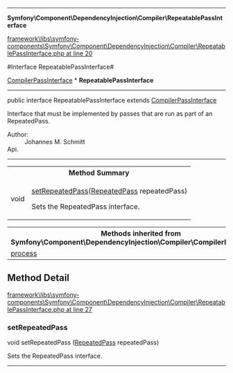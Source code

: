 

- - -

**Symfony\Component\DependencyInjection\Compiler\RepeatablePassInterface**


<a href="https://github.com/JeyDotC/Hirudo/blob/master/framework/libs/symfony-components/Symfony/Component/DependencyInjection/Compiler/RepeatablePassInterface.php#L20" >framework\libs\symfony-components\Symfony\Component\DependencyInjection\Compiler\RepeatablePassInterface.php at line 20</a>

#Interface RepeatablePassInterface#

<a href="">CompilerPassInterface</a>
    * **RepeatablePassInterface**




- - -

<p class="signature"><span class='k'>public  interface</span> <span class='nx'>RepeatablePassInterface</span>
extends <a href="">CompilerPassInterface</a>

</p>

<div class="comment" id="overview_description"><p>Interface that must be implemented by passes that are run as part of an
RepeatedPass.</p></div>

<dl>
<dt>Author:</dt>
<dd>Johannes M. Schmitt <schmittjoh@gmail.com></dd>
<dt>Api.</dt>
</dl>


- - -

<table id="summary_method">
<tr><th colspan="2">Method Summary</th></tr>
<tr>
<td><span class='k'></span> <span class='nx'>void</span></td>
<td class="description"><p class="name"><a href="#setrepeatedpass">setRepeatedPass</a>(<a href="https://github.com/JeyDotC/Hirudo/blob/master/symfony/component/dependencyinjection/compiler/RepeatedPass.md">RepeatedPass</a> repeatedPass)</p><p class="description">Sets the RepeatedPass interface.</p></td>
</tr>
</table>

<table class="inherit">
<tr><th colspan="2">Methods inherited from Symfony\Component\DependencyInjection\Compiler\CompilerPassInterface</th></tr>
<tr><td><a href="">process</a></td></tr></table>

<h2 id="detail_method">Method Detail</h2>

<a href="https://github.com/JeyDotC/Hirudo/blob/master/framework/libs/symfony-components/Symfony/Component/DependencyInjection/Compiler/RepeatablePassInterface.php#L27" >framework\libs\symfony-components\Symfony\Component\DependencyInjection\Compiler\RepeatablePassInterface.php at line 27</a>

<h3 id="setRepeatedPass()">setRepeatedPass</h3>
<span class='k'></span> <span class='nx'>void</span> <span class='nf'>setRepeatedPass</span> (<a href="https://github.com/JeyDotC/Hirudo/blob/master/symfony/component/dependencyinjection/compiler/RepeatedPass.md">RepeatedPass</a> repeatedPass)

<div class="details">
<p>Sets the RepeatedPass interface.</p>
</div>

- - -

